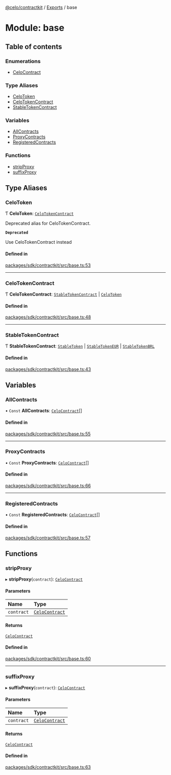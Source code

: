 [@celo/contractkit](../README.md) / [Exports](../modules.md) / base

# Module: base

## Table of contents

### Enumerations

- [CeloContract](../enums/base.CeloContract.md)

### Type Aliases

- [CeloToken](base.md#celotoken)
- [CeloTokenContract](base.md#celotokencontract)
- [StableTokenContract](base.md#stabletokencontract)

### Variables

- [AllContracts](base.md#allcontracts)
- [ProxyContracts](base.md#proxycontracts)
- [RegisteredContracts](base.md#registeredcontracts)

### Functions

- [stripProxy](base.md#stripproxy)
- [suffixProxy](base.md#suffixproxy)

## Type Aliases

### CeloToken

Ƭ **CeloToken**: [`CeloTokenContract`](base.md#celotokencontract)

Deprecated alias for CeloTokenContract.

**`Deprecated`**

Use CeloTokenContract instead

#### Defined in

[packages/sdk/contractkit/src/base.ts:53](https://github.com/celo-org/developer-tooling/blob/master/packages/sdk/contractkit/src/base.ts#L53)

___

### CeloTokenContract

Ƭ **CeloTokenContract**: [`StableTokenContract`](base.md#stabletokencontract) \| [`CeloToken`](../enums/base.CeloContract.md#celotoken)

#### Defined in

[packages/sdk/contractkit/src/base.ts:48](https://github.com/celo-org/developer-tooling/blob/master/packages/sdk/contractkit/src/base.ts#L48)

___

### StableTokenContract

Ƭ **StableTokenContract**: [`StableToken`](../enums/base.CeloContract.md#stabletoken) \| [`StableTokenEUR`](../enums/base.CeloContract.md#stabletokeneur) \| [`StableTokenBRL`](../enums/base.CeloContract.md#stabletokenbrl)

#### Defined in

[packages/sdk/contractkit/src/base.ts:43](https://github.com/celo-org/developer-tooling/blob/master/packages/sdk/contractkit/src/base.ts#L43)

## Variables

### AllContracts

• `Const` **AllContracts**: [`CeloContract`](../enums/base.CeloContract.md)[]

#### Defined in

[packages/sdk/contractkit/src/base.ts:55](https://github.com/celo-org/developer-tooling/blob/master/packages/sdk/contractkit/src/base.ts#L55)

___

### ProxyContracts

• `Const` **ProxyContracts**: [`CeloContract`](../enums/base.CeloContract.md)[]

#### Defined in

[packages/sdk/contractkit/src/base.ts:66](https://github.com/celo-org/developer-tooling/blob/master/packages/sdk/contractkit/src/base.ts#L66)

___

### RegisteredContracts

• `Const` **RegisteredContracts**: [`CeloContract`](../enums/base.CeloContract.md)[]

#### Defined in

[packages/sdk/contractkit/src/base.ts:57](https://github.com/celo-org/developer-tooling/blob/master/packages/sdk/contractkit/src/base.ts#L57)

## Functions

### stripProxy

▸ **stripProxy**(`contract`): [`CeloContract`](../enums/base.CeloContract.md)

#### Parameters

| Name | Type |
| :------ | :------ |
| `contract` | [`CeloContract`](../enums/base.CeloContract.md) |

#### Returns

[`CeloContract`](../enums/base.CeloContract.md)

#### Defined in

[packages/sdk/contractkit/src/base.ts:60](https://github.com/celo-org/developer-tooling/blob/master/packages/sdk/contractkit/src/base.ts#L60)

___

### suffixProxy

▸ **suffixProxy**(`contract`): [`CeloContract`](../enums/base.CeloContract.md)

#### Parameters

| Name | Type |
| :------ | :------ |
| `contract` | [`CeloContract`](../enums/base.CeloContract.md) |

#### Returns

[`CeloContract`](../enums/base.CeloContract.md)

#### Defined in

[packages/sdk/contractkit/src/base.ts:63](https://github.com/celo-org/developer-tooling/blob/master/packages/sdk/contractkit/src/base.ts#L63)
